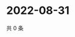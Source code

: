 # 2022-08-31

共 0 条

<!-- BEGIN WEIBO -->
<!-- 最后更新时间 Wed Aug 31 2022 07:20:38 GMT+0800 (China Standard Time) -->

<!-- END WEIBO -->
